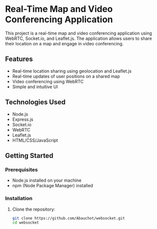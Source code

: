 # Real-Time Map and Video Conferencing Application

This project is a real-time map and video conferencing application using WebRTC, Socket.io, and Leaflet.js. The application allows users to share their location on a map and engage in video conferencing.

## Features

- Real-time location sharing using geolocation and Leaflet.js
- Real-time updates of user positions on a shared map
- Video conferencing using WebRTC
- Simple and intuitive UI

## Technologies Used

- Node.js
- Express.js
- Socket.io
- WebRTC
- Leaflet.js
- HTML/CSS/JavaScript

## Getting Started

### Prerequisites

- Node.js installed on your machine
- npm (Node Package Manager) installed

### Installation

1. Clone the repository:
   ```bash
   git clone https://github.com/Abauchot/websocket.git
   cd websocket
